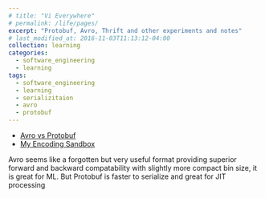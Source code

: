 ```yaml
---
# title: "Vi Everywhere"
# permalink: /life/pages/
excerpt: "Protobuf, Avro, Thrift and other experiments and notes"
# last_modified_at: 2016-11-03T11:13:12-04:00
collection: learning
categories:
  - software_engineering
  - learning
tags:
  - software_engineering
  - learning
  - serializitaion
  - avro
  - protobuf
---
```


- [Avro vs Protobuf](https://programmathically.com/avro-vs-protobuf-which-data-serialization-format-is-best-for-your-use-case/)
- [My Encoding Sandbox](https://github.com/friendlyantz/avro-protobuf-sandbox)

Avro seems like a forgotten but very useful format providing superior forward and backward compatability with slightly more compact bin size, it is great for ML. But Protobuf is faster to serialize and great for JIT processing
